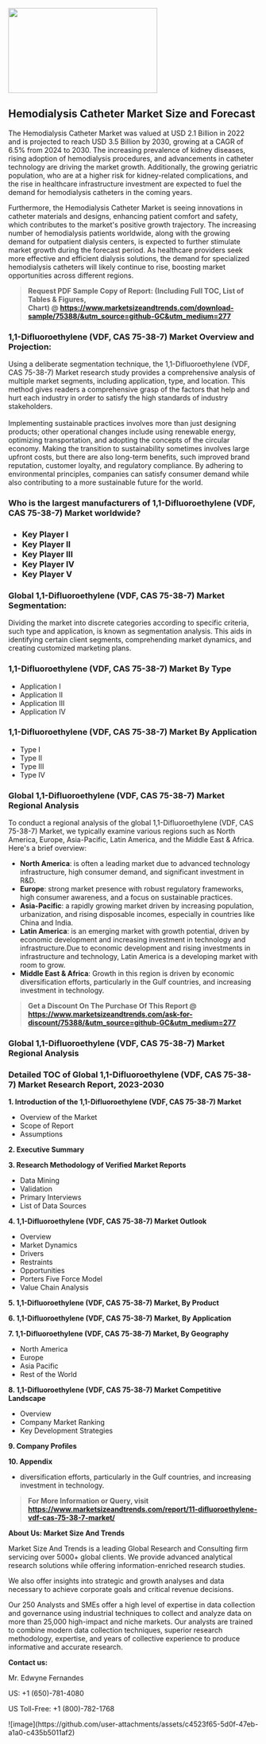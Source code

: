 <p><img class="alignnone size-medium wp-image-20088" src="https://ffe5etoiles.com/wp-content/uploads/2024/12/MST1-300x171.png" alt="" width="300" height="171" /></p><h2>Hemodialysis Catheter Market Size and Forecast</h2><p>The Hemodialysis Catheter Market was valued at USD 2.1 Billion in 2022 and is projected to reach USD 3.5 Billion by 2030, growing at a CAGR of 6.5% from 2024 to 2030. The increasing prevalence of kidney diseases, rising adoption of hemodialysis procedures, and advancements in catheter technology are driving the market growth. Additionally, the growing geriatric population, who are at a higher risk for kidney-related complications, and the rise in healthcare infrastructure investment are expected to fuel the demand for hemodialysis catheters in the coming years.</p><p>Furthermore, the Hemodialysis Catheter Market is seeing innovations in catheter materials and designs, enhancing patient comfort and safety, which contributes to the market's positive growth trajectory. The increasing number of hemodialysis patients worldwide, along with the growing demand for outpatient dialysis centers, is expected to further stimulate market growth during the forecast period. As healthcare providers seek more effective and efficient dialysis solutions, the demand for specialized hemodialysis catheters will likely continue to rise, boosting market opportunities across different regions.</p></p><blockquote id="" class=""><strong>Request PDF Sample Copy of Report: (Including Full TOC, List of Tables &amp; Figures, Chart)&nbsp;@&nbsp;<strong><a href="https://www.marketsizeandtrends.com/download-sample/75388/&utm_source=github-GC&utm_medium=277" target="_blank">https://www.marketsizeandtrends.com/download-sample/75388/&utm_source=github-GC&utm_medium=277</a></strong></strong></blockquote><h3 id="" class="">1,1-Difluoroethylene (VDF, CAS 75-38-7) Market&nbsp;Overview and Projection:</h3><p id="" class="">Using a deliberate segmentation technique, the 1,1-Difluoroethylene (VDF, CAS 75-38-7) Market research study provides a comprehensive analysis of multiple market segments, including application, type, and location. This method gives readers a comprehensive grasp of the factors that help and hurt each industry in order to satisfy the high standards of industry stakeholders. <br /> <br />Implementing sustainable practices involves more than just designing products; other operational changes include using renewable energy, optimizing transportation, and adopting the concepts of the circular economy. Making the transition to sustainability sometimes involves large upfront costs, but there are also long-term benefits, such improved brand reputation, customer loyalty, and regulatory compliance. By adhering to environmental principles, companies can satisfy consumer demand while also contributing to a more sustainable future for the world.</p><h3 id="" class="">Who is the largest manufacturers of&nbsp;1,1-Difluoroethylene (VDF, CAS 75-38-7) Market worldwide?</h3><h3 class=""><p><ul><li>Key Player I </li><li> Key Player II </li><li> Key Player III </li><li> Key Player IV </li><li> Key Player V</li></ul></p></h3><h3 id="" class="">Global&nbsp;1,1-Difluoroethylene (VDF, CAS 75-38-7) Market Segmentation:</h3><p id="" class="">Dividing the market into discrete categories according to specific criteria, such type and application, is known as segmentation analysis. This aids in identifying certain client segments, comprehending market dynamics, and creating customized marketing plans.</p><h3 id="" class="">1,1-Difluoroethylene (VDF, CAS 75-38-7) Market&nbsp;By Type</h3><p><p><ul><li>Application I </li><li> Application II </li><li> Application III </li><li> Application IV</p></li></ul></p></p><h3 id="" class="">1,1-Difluoroethylene (VDF, CAS 75-38-7) Market&nbsp;By Application</h3><p class=""><p><ul><li>Type I </li><li> Type II </li><li> Type III </li><li> Type IV</li></ul></p></p><h3 id="" class="">Global 1,1-Difluoroethylene (VDF, CAS 75-38-7) Market Regional Analysis</h3><p id="" class="">To conduct a regional analysis of the global 1,1-Difluoroethylene (VDF, CAS 75-38-7) Market, we typically examine various regions such as North America, Europe, Asia-Pacific, Latin America, and the Middle East &amp; Africa. Here's a brief overview:</p><ul><li><strong>North America</strong>: is often a leading market due to advanced technology infrastructure, high consumer demand, and significant investment in R&amp;D.</li><li><strong>Europe</strong>: strong market presence with robust regulatory frameworks, high consumer awareness, and a focus on sustainable practices.</li><li><strong>Asia-Pacific</strong>: a rapidly growing market driven by increasing population, urbanization, and rising disposable incomes, especially in countries like China and India.</li><li><strong>Latin America</strong>: is an emerging market with growth potential, driven by economic development and increasing investment in technology and infrastructure.Due to economic development and rising investments in infrastructure and technology, Latin America is a developing market with room to grow.</li><li><strong>Middle East &amp; Africa</strong>: Growth in this region is driven by economic diversification efforts, particularly in the Gulf countries, and increasing investment in technology.</li></ul><blockquote id="" class=""><strong>Get a Discount On The Purchase Of This Report @ <strong><a href="https://www.marketsizeandtrends.com/ask-for-discount/75388/&utm_source=github-GC&utm_medium=277" target="_blank">https://www.marketsizeandtrends.com/ask-for-discount/75388/&utm_source=github-GC&utm_medium=277</a></strong></strong></blockquote><h3 id="" class="">Global 1,1-Difluoroethylene (VDF, CAS 75-38-7) Market Regional Analysis</h3><h3 id="" class="">Detailed TOC of Global 1,1-Difluoroethylene (VDF, CAS 75-38-7) Market Research Report, 2023-2030</h3><p id="" class=""><strong>1. Introduction of the 1,1-Difluoroethylene (VDF, CAS 75-38-7) Market</strong></p><ul><li>Overview of the Market</li><li>Scope of Report</li><li>Assumptions</li></ul><p id="" class=""><strong>2. Executive Summary</strong></p><p id="" class=""><strong>3. Research Methodology of Verified Market Reports</strong></p><ul><li>Data Mining</li><li>Validation</li><li>Primary Interviews</li><li>List of Data Sources</li></ul><p id="" class=""><strong>4. 1,1-Difluoroethylene (VDF, CAS 75-38-7) Market Outlook</strong></p><ul><li>Overview</li><li>Market Dynamics</li><li>Drivers</li><li>Restraints</li><li>Opportunities</li><li>Porters Five Force Model</li><li>Value Chain Analysis</li></ul><p id="" class=""><strong>5. 1,1-Difluoroethylene (VDF, CAS 75-38-7) Market, By Product</strong></p><p id="" class=""><strong>6. 1,1-Difluoroethylene (VDF, CAS 75-38-7) Market, By Application</strong></p><p id="" class=""><strong>7. 1,1-Difluoroethylene (VDF, CAS 75-38-7) Market, By Geography</strong></p><ul><li>North America</li><li>Europe</li><li>Asia Pacific</li><li>Rest of the World</li></ul><p id="" class=""><strong>8. 1,1-Difluoroethylene (VDF, CAS 75-38-7) Market Competitive Landscape</strong></p><ul><li>Overview</li><li>Company Market Ranking</li><li>Key Development Strategies</li></ul><p id="" class=""><strong>9. Company Profiles</strong></p><p id="" class=""><strong>10. Appendix</strong></p><ul><li>diversification efforts, particularly in the Gulf countries, and increasing investment in technology.</li></ul><blockquote id="" class=""><strong>For More Information or Query, visit <strong><strong><a href="https://www.marketsizeandtrends.com/report/11-difluoroethylene-vdf-cas-75-38-7-market/" target="_blank">https://www.marketsizeandtrends.com/report/11-difluoroethylene-vdf-cas-75-38-7-market/</a></strong></strong></strong></blockquote><p id="" class=""><strong>About Us: Market Size And Trends</strong></p><p id="" class="">Market Size And Trends is a leading Global Research and Consulting firm servicing over 5000+ global clients. We provide advanced analytical research solutions while offering information-enriched research studies.</p><p id="" class="">We also offer insights into strategic and growth analyses and data necessary to achieve corporate goals and critical revenue decisions.</p><p id="" class="">Our 250 Analysts and SMEs offer a high level of expertise in data collection and governance using industrial techniques to collect and analyze data on more than 25,000 high-impact and niche markets. Our analysts are trained to combine modern data collection techniques, superior research methodology, expertise, and years of collective experience to produce informative and accurate research.</p><p id="" class=""><strong>Contact us:</strong></p><p id="" class="">Mr. Edwyne Fernandes</p><p id="" class="">US: +1 (650)-781-4080</p><p id="" class="">US Toll-Free: +1 (800)-782-1768</p>
![image](https://github.com/user-attachments/assets/c4523f65-5d0f-47eb-a1a0-c435b5011af2)
